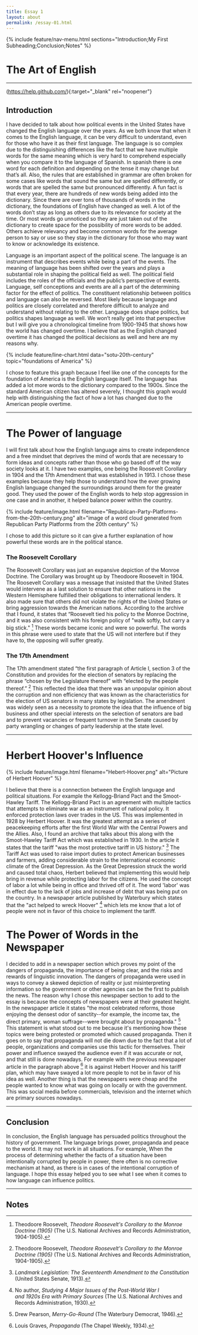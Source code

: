 ```yaml
---
title: Essay 1
layout: about
permalink: /essay-01.html
---
```


{% include feature/nav-menu.html sections="Introduction;My First Subheading;Conclusion;Notes" %}

# The Art of English





---

(https://help.github.com/){:target="_blank" rel="noopener"}

## Introduction

I have decided to talk about how political events in the United States have changed the English language over the years. As we both know that when it comes to the English language, it can be very difficult to understand, even for those who have it as their first language. The language is so complex due to the distinguishing differences like the fact that we have multiple words for the same meaning which is very hard to comprehend especially when you compare it to the language of Spanish. In spanish there is one word for each definition and depending on the tense it may change but that’s all. Also, the rules that are established in grammar are often broken for some cases like words that sound the same but are spelled differently, or words that are spelled the same but pronounced differently. A fun fact is that every year, there are hundreds of new words being added into the dictionary. Since there are over tons of thousands of words in the dictionary, the foundations of English have changed as well. A lot of the words don’t stay as long as others due to its relevance for society at the time. Or most words go unnoticed so they are just taken out of the dictionary to create space for the possibility of more words to be added. Others achieve relevancy and become common words for the average person to say or use so they stay in the dictionary for those who may want to know or acknowledge its existence. 

Language is an important aspect of the political scene. The language is an instrument that describes events while being a part of the events. The meaning of language has been shifted over the years and plays a substantial role in shaping the political field as well. The political field includes the roles of the officials and the public’s perspective of events. Language, self conceptions and events are all a part of the determining factor for the effect of politics. The constituent relationship between politics and language can also be reversed. Most likely because language and politics are closely correlated and therefore difficult to analyze and understand without relating to the other. Language does shape politics, but politics shapes language as well. We won’t really get into that perspective but I will give you a chronological timeline from 1900-1945 that shows how the world has changed overtime. I believe that as the English changed overtime it has changed the political decisions as well and here are my reasons why.

{% include feature/line-chart.html data="sotu-20th-century" topic="foundations of America" %}

I chose to feature this graph because I feel like one of the concepts for the foundation of America is the English language itself. The language has added a lot more words to the dictionary compared to the 1900s. Since the standard American citizen has altered severely, I thought this graph would help with distinguishing the fact of how a lot has changed due to the American people overtime.

---

# The Power of language

I will first talk about how the English language aims to create independence and a free mindset that deprives the mind of words that are necessary to form ideas and concepts rather than those who go based off of the way society looks at it. I have two examples, one being the Roosevelt Corollary in 1904 and the 17th Amendment that was established in 1913. I chose these examples because they help those to understand how the ever growing English language changed the surroundings around them for the greater good. They used the power of the English words to help stop aggression in one case and in another, it helped balance power within the country.

{% include feature/image.html filename="Republican-Party-Platforms-from-the-20th-century.png" alt="image of a word cloud generated from Republican Party Platforms from the 20th century" %}

I chose to add this picture so it can give a further explanation of how powerful these words are in the political stance. 
### The Roosevelt Corollary

The Roosevelt Corollary was just an expansive depiction of the Monroe Doctrine. The Corollary was brought up by Theodoore Roosevelt in 1904. The Roosevelt Corollary was a message that insisted that the United States would intervene as a last solution to ensure that other nations in the Western Hemisphere fulfilled their obligations to international lenders. It also made sure that others did not violate the rights of the United States or bring aggression towards the American nations. According to the archive that I found, it states that “Roosevelt tied his policy to the Monroe Doctrine, and it was also consistent with his foreign policy of "walk softly, but carry a big stick." [^1] These words became iconic and were so powerful. The words in this phrase were used to state that the US will not interfere but if they have to, the opposing will suffer greatly.

### The 17th Amendment 

The 17th amendment stated “the first paragraph of Article I, section 3 of the Constitution and provides for the election of senators by replacing the phrase “chosen by the Legislature thereof” with “elected by the people thereof.” [^1] This reflected the idea that there was an unpopular opinion about the corruption and non efficiency that was known as the characteristics for the election of US senators in many states by legislation. The amendment was widely seen as a necessity to promote the idea that the influence of big business and other special interests on the selection of senators are bad and to prevent vacancies or frequent turnover in the Senate caused by party wrangling or changes of party leadership at the state level. 

---

# Herbert Hoover's Influence

{% include feature/image.html filename="Hebert-Hoover.png" alt="Picture of Herbert Hoover" %}

I believe that there is a connection between the English language and political situations. For example the Kellogg-Briand Pact and the Smoot-Hawley Tariff. The Kellogg-Briand Pact is an agreement with multiple tactics that attempts to eliminate war as an instrument of national policy. It enforced protection laws over trades in the US. This was implemented in 1928 by Herbert Hoover. It was the greatest attempt as a series of peacekeeping efforts after the first World War with the Central Powers and the Allies. Also, I found an archive that talks about this along with the Smoot-Hawley Tariff Act which was established in 1930. In the article it states that the tariff "was the most protective tariff in US history." [^2] The Tariff Act was used to raise import duties to protect American businesses and farmers, adding considerable strain to the international economic climate of the Great Depression. As the Great Depression struck the world and caused total chaos, Herbert believed that implementing this would help bring in revenue while protecting labor for the citizens. He used the concept of labor a lot while being in office and thrived off of it. The word 'labor' was in effect due to the lack of jobs and increase of debt that was being put on the country. In a newspaper article published by Waterbury which states that the "act helped to wreck Hoover" [^3] which lets me know that a lot of people were not in favor of this choice to implement the tariff.

# The Power of Words in the Newspaper 

I decided to add in a newspaper section which proves my point of the dangers of propaganda, the importance of being clear, and the risks and rewards of linguistic innovation. The dangers of propaganda were used in ways to convey a skewed depiction of reality or just misinterpreting information so the government or other agencies can be the first to publish the news. The reason why I chose this newspaper section to add to the essay is because the concepts of newspapers were at their greatest height. In the newspaper article it states "the most celebrated reforms, those enjoying the densest odor of sanctity--for example, the income tax, the direct primary, woman suffrage--were brought about by propaganda." [^4] This statement is what stood out to me because it's mentioning how these topics were being protested or promoted which caused propaganda. Then it goes on to say that propaganda will not die down due to the fact that a lot of people, organizations and companies use this tactic for themselves. Their power and influence swayed the audience even if it was accurate or not, and that still is done nowadays. For example with the previous newspaper article in the paragraph above [^5] it is against Hebert Hoover and his tariff plan, which may have swayed a lot more people to not be in favor of his idea as well. Another thing is that the newspapers were cheap and the people wanted to know what was going on locally or with the government. This was social media before commercials, television and the internet which are primary sources nowadays. 

---

## Conclusion

In conclusion, the English language has persuaded politics throughout the history of government. The language brings power, propaganda and peace to the world. It may not work in all situations. For example, When the process of determining whether the facts of a situation have been intentionally corrupted by people in power, there often is no corrective mechanism at hand, as there is in cases of the intentional corruption of language. I hope this essay helped you to see what I see when it comes to how language can influence politics.

----

## Notes

[^1]: Theodoore Roosevelt, *Theodore Roosevelt's Corollary to the Monroe Doctrine (1905)* (The U.S. National Archives and Records Administration, 1904-1905).

[^2]: *Landmark Legislation: The Seventeenth Amendment to the Constitution* (United States Senate, 1913).

[^3]: No author, *Studying	4	Major	Issues	of	the	Post-World	War	I	
and	1920s	Era	with	Primary	Sources* (The U.S. National Archives and Records Administration, 1930).

[^4]: Drew Pearson, *Merry-Go-Round* (The Waterbury Democrat, 1946).

[^5]: Louis Graves, *Propaganda* (The Chapel Weekly, 1934).



